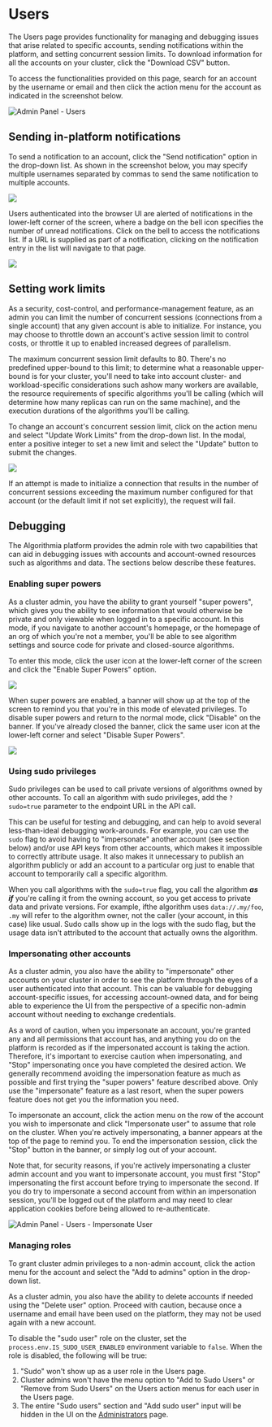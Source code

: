 # Users

The Users page provides functionality for managing and debugging issues that arise related to specific accounts, sending notifications within the platform, and setting concurrent session limits. To download information for all the accounts on your cluster, click the "Download CSV" button. 

To access the functionalities provided on this page, search for an account by the username or email and then click the action menu for the account as indicated in the screenshot below.

![Admin Panel - Users]({{site.url}}/developers/images/post_images/algo-images-admin/algo-1609277500649.png)

## Sending in-platform notifications

To send a notification to an account, click the "Send notification" option in the drop-down list. As shown in the screenshot below, you may specify multiple usernames separated by commas to send the same notification to multiple accounts.

![]({{site.url}}/developers/images/post_images/algo-images-admin/algo-1617039346851.png)

Users authenticated into the browser UI are alerted of notifications in the lower-left corner of the screen, where a badge on the bell icon specifies the number of unread notifications. Click on the bell to access the notifications list. If a URL is supplied as part of a notification, clicking on the notification entry in the list will navigate to that page.

![]({{site.url}}/developers/images/post_images/algo-images-admin/algo-1617039541964.png)

## Setting work limits

As a security, cost-control, and performance-management feature, as an admin you can limit the number of concurrent sessions (connections from a single account) that any given account is able to initialize. For instance, you may choose to throttle down an account's active session limit to control costs, or throttle it up to enabled increased degrees of parallelism.

The maximum concurrent session limit defaults to 80\. There's no predefined upper-bound to this limit; to determine what a reasonable upper-bound is for your cluster, you'll need to take into account <span style="font-family: inherit; font-size: 1em;">cluster- and workload-specific</span> <span style="font-family: inherit; font-size: 1em;">considerations such as</span><span style="font-family: inherit; font-size: 1em;">how many workers are available, the resource requirements of specific algorithms you'll be calling (which will determine how many replicas can run</span> <span style="font-family: inherit; font-size: 1em;">on the same machine), and the execution durations of the algorithms you'll be calling.</span>

To change an account's concurrent session limit, click on the action menu and select "Update Work Limits" from the drop-down list. In the modal, enter a positive integer to set a new limit and select the "Update" button to submit the changes.

![]({{site.url}}/developers/images/post_images/algo-images-admin/algo-1617040330708.png)

If an attempt is made to initialize a connection that results in the number of concurrent sessions exceeding the maximum number configured for that account (or the default limit if not set explicitly), the request will fail.

## Debugging

The Algorithmia platform provides the admin role with two capabilities that can aid in debugging issues with accounts and account-owned resources such as algorithms and data. The sections below describe these features.

### Enabling super powers

As a cluster admin, you have the ability to grant yourself "super powers", which gives you the ability to see information that would otherwise be private and only viewable when logged in to a specific account. In this mode, if you navigate to another account's homepage, or the homepage of an org of which you're not a member, you'll be able to see algorithm settings and source code for private and closed-source algorithms.

To enter this mode, click the user icon at the lower-left corner of the screen and click the "Enable Super Powers" option.

![]({{site.url}}/developers/images/post_images/algo-images-admin/algo-1617040679403.png)

When super powers are enabled, a banner will show up at the top of the screen to remind you that you're in this mode of elevated privileges. To disable super powers and return to the normal mode, click "Disable" on the banner. If you've already closed the banner, click the same user icon at the lower-left corner and select "Disable Super Powers".

![]({{site.url}}/developers/images/post_images/algo-images-admin/algo-1617040733749.png)

### Using sudo privileges

Sudo privileges can be used to call private versions of algorithms owned by other accounts. <span style="font-family: inherit; font-size: 1em;">To call an algorithm with sudo privileges, add the</span> `?sudo=true` <span style="font-family: inherit; font-size: 1em;">parameter to the endpoint URL in the API call.</span>

<span style="font-family: inherit; font-size: 1em;">This can</span> be useful for testing and debugging, and can help to avoid several less-than-ideal debugging work-arounds. For example, you can use the `sudo` flag to avoid having to "impersonate" another account (see section below) and/or use API keys from other accounts, which makes it impossible to correctly attribute usage. It also makes it unnecessary to publish an algorithm publicly or add an account to a particular org just to enable that account to temporarily call a specific algorithm.

When you call algorithms with the `sudo=true` flag, you call the algorithm **_as if_** <span style="font-family: inherit; font-size: 1em;">you're calling it from the owning account, so you get access</span> to private data and private versions. For example, if<span style="font-family: inherit; font-size: 1em;">the algorithm uses</span> `data://.my/foo`<span style="font-family: inherit; font-size: 1em;">,</span> `.my` <span style="font-family: inherit; font-size: 1em;">will refer to the algorithm owner, not the caller (your account, in this case) like usual.</span> <span style="font-family: inherit; font-size: 1em;">Sudo calls show up in the logs with the sudo flag, but the usage data isn't attributed to the account that actually owns the algorithm.</span>

### Impersonating other accounts

As a cluster admin, you also have the ability to "impersonate" other accounts on your cluster in order to see the platform through the eyes of a user authenticated into that account. This can be valuable for debugging account-specific issues, for accessing account-owned data, and for being able to experience the UI from the perspective of a specific non-admin account without needing to exchange credentials.

As a word of caution, when you impersonate an account, you're granted any and all permissions that account has, and anything you do on the platform is recorded as if the impersonated account is taking the action. Therefore, it's important to exercise caution when impersonating, and "Stop" impersonating once you have completed the desired action. We generally recommend avoiding the impersonation feature as much as possible and first trying the "super powers" feature described above. Only use the "impersonate" feature as a last resort, when the super powers feature does not get you the information you need.

To impersonate an account, click the action menu on the row of the account you wish to impersonate and click "Impersonate user" to assume that role on the cluster. When you're actively impersonating, a banner appears at the top of the page to remind you. To end the impersonation session, click the "Stop" button in the banner, or simply log out of your account.

Note that, for security reasons, if you're actively impersonating a cluster admin account and you want to impersonate account, you must first "Stop" impersonating the first account before trying to impersonate the second. If you do try to impersonate a second account from within an impersonation session, you'll be logged out of the platform and may need to clear application cookies before being allowed to re-authenticate.

![Admin Panel - Users - Impersonate User]({{site.url}}/developers/images/post_images/algo-images-admin/algo-1609284497795.png)

### Managing roles

To grant cluster admin privileges to a non-admin account, click the action menu for the account and select the "Add to admins" option in the drop-down list.

As a cluster admin, you also have the ability to delete accounts if needed using the "Delete user" option. Proceed with caution, because once a username and email have been used on the platform, they may not be used again with a new account.

To disable the "sudo user" role on the cluster, set the `process.env.IS_SUDO_USER_ENABLED` environment variable to `false`. When the role is disabled, the following will be true:

1.  "Sudo" won't show up as a user role in the Users page.
2.  Cluster admins won't have the menu option to "Add to Sudo Users" or "Remove from Sudo Users" on the Users action menus for each user in the Users page.
3.  The entire "Sudo users" section and "Add sudo user" input will be hidden in the UI on the [Administrators](./687295) page.